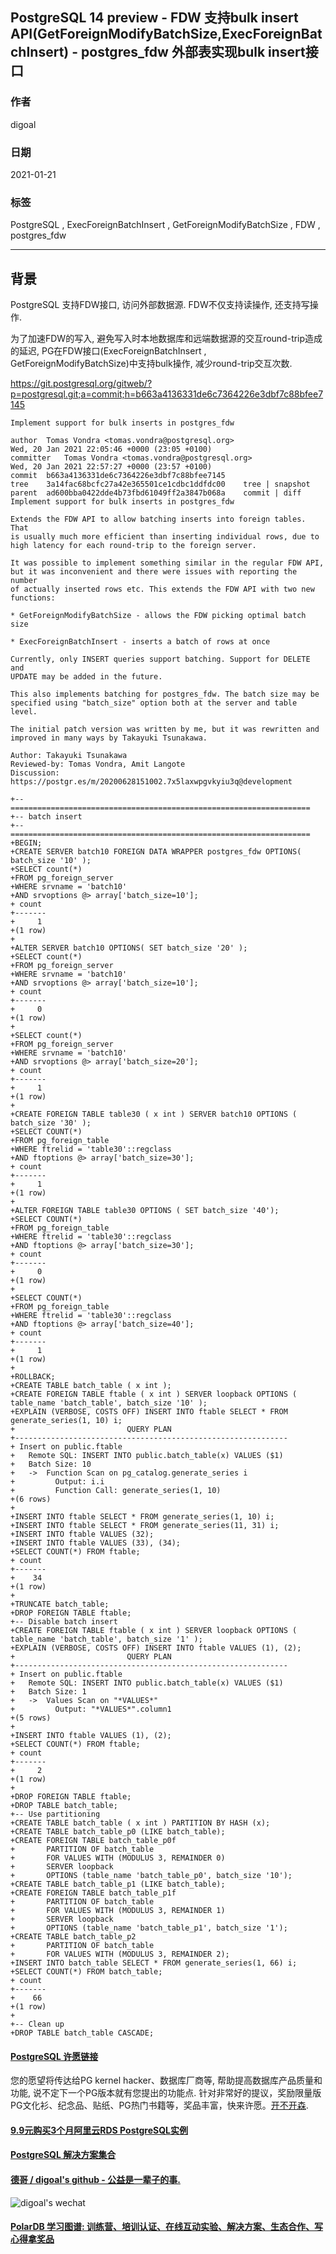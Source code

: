 ## PostgreSQL 14 preview - FDW 支持bulk insert API(GetForeignModifyBatchSize,ExecForeignBatchInsert) - postgres_fdw 外部表实现bulk insert接口   
  
### 作者  
digoal  
  
### 日期  
2021-01-21  
  
### 标签  
PostgreSQL , ExecForeignBatchInsert , GetForeignModifyBatchSize , FDW , postgres_fdw  
  
----  
  
## 背景  
PostgreSQL 支持FDW接口, 访问外部数据源. FDW不仅支持读操作, 还支持写操作.   
  
为了加速FDW的写入, 避免写入时本地数据库和远端数据源的交互round-trip造成的延迟, PG在FDW接口(ExecForeignBatchInsert , GetForeignModifyBatchSize)中支持bulk操作, 减少round-trip交互次数.   
  
https://git.postgresql.org/gitweb/?p=postgresql.git;a=commit;h=b663a4136331de6c7364226e3dbf7c88bfee7145  
  
```  
Implement support for bulk inserts in postgres_fdw   
  
author	Tomas Vondra <tomas.vondra@postgresql.org>	  
Wed, 20 Jan 2021 22:05:46 +0000 (23:05 +0100)  
committer	Tomas Vondra <tomas.vondra@postgresql.org>	  
Wed, 20 Jan 2021 22:57:27 +0000 (23:57 +0100)  
commit	b663a4136331de6c7364226e3dbf7c88bfee7145  
tree	3a14fac68bcfc27a42e365501ce1cdbc1ddfdc00	tree | snapshot  
parent	ad600bba0422dde4b73fbd61049ff2a3847b068a	commit | diff  
Implement support for bulk inserts in postgres_fdw  
  
Extends the FDW API to allow batching inserts into foreign tables. That  
is usually much more efficient than inserting individual rows, due to  
high latency for each round-trip to the foreign server.  
  
It was possible to implement something similar in the regular FDW API,  
but it was inconvenient and there were issues with reporting the number  
of actually inserted rows etc. This extends the FDW API with two new  
functions:  
  
* GetForeignModifyBatchSize - allows the FDW picking optimal batch size  
  
* ExecForeignBatchInsert - inserts a batch of rows at once  
  
Currently, only INSERT queries support batching. Support for DELETE and  
UPDATE may be added in the future.  
  
This also implements batching for postgres_fdw. The batch size may be  
specified using "batch_size" option both at the server and table level.  
  
The initial patch version was written by me, but it was rewritten and  
improved in many ways by Takayuki Tsunakawa.  
  
Author: Takayuki Tsunakawa  
Reviewed-by: Tomas Vondra, Amit Langote  
Discussion: https://postgr.es/m/20200628151002.7x5laxwpgvkyiu3q@development  
```  
  
```  
+-- ===================================================================  
+-- batch insert  
+-- ===================================================================  
+BEGIN;  
+CREATE SERVER batch10 FOREIGN DATA WRAPPER postgres_fdw OPTIONS( batch_size '10' );  
+SELECT count(*)  
+FROM pg_foreign_server  
+WHERE srvname = 'batch10'  
+AND srvoptions @> array['batch_size=10'];  
+ count   
+-------  
+     1  
+(1 row)  
+  
+ALTER SERVER batch10 OPTIONS( SET batch_size '20' );  
+SELECT count(*)  
+FROM pg_foreign_server  
+WHERE srvname = 'batch10'  
+AND srvoptions @> array['batch_size=10'];  
+ count   
+-------  
+     0  
+(1 row)  
+  
+SELECT count(*)  
+FROM pg_foreign_server  
+WHERE srvname = 'batch10'  
+AND srvoptions @> array['batch_size=20'];  
+ count   
+-------  
+     1  
+(1 row)  
+  
+CREATE FOREIGN TABLE table30 ( x int ) SERVER batch10 OPTIONS ( batch_size '30' );  
+SELECT COUNT(*)  
+FROM pg_foreign_table  
+WHERE ftrelid = 'table30'::regclass  
+AND ftoptions @> array['batch_size=30'];  
+ count   
+-------  
+     1  
+(1 row)  
+  
+ALTER FOREIGN TABLE table30 OPTIONS ( SET batch_size '40');  
+SELECT COUNT(*)  
+FROM pg_foreign_table  
+WHERE ftrelid = 'table30'::regclass  
+AND ftoptions @> array['batch_size=30'];  
+ count   
+-------  
+     0  
+(1 row)  
+  
+SELECT COUNT(*)  
+FROM pg_foreign_table  
+WHERE ftrelid = 'table30'::regclass  
+AND ftoptions @> array['batch_size=40'];  
+ count   
+-------  
+     1  
+(1 row)  
+  
+ROLLBACK;  
+CREATE TABLE batch_table ( x int );  
+CREATE FOREIGN TABLE ftable ( x int ) SERVER loopback OPTIONS ( table_name 'batch_table', batch_size '10' );  
+EXPLAIN (VERBOSE, COSTS OFF) INSERT INTO ftable SELECT * FROM generate_series(1, 10) i;  
+                         QUERY PLAN                            
+-------------------------------------------------------------  
+ Insert on public.ftable  
+   Remote SQL: INSERT INTO public.batch_table(x) VALUES ($1)  
+   Batch Size: 10  
+   ->  Function Scan on pg_catalog.generate_series i  
+         Output: i.i  
+         Function Call: generate_series(1, 10)  
+(6 rows)  
+  
+INSERT INTO ftable SELECT * FROM generate_series(1, 10) i;  
+INSERT INTO ftable SELECT * FROM generate_series(11, 31) i;  
+INSERT INTO ftable VALUES (32);  
+INSERT INTO ftable VALUES (33), (34);  
+SELECT COUNT(*) FROM ftable;  
+ count   
+-------  
+    34  
+(1 row)  
+  
+TRUNCATE batch_table;  
+DROP FOREIGN TABLE ftable;  
+-- Disable batch insert  
+CREATE FOREIGN TABLE ftable ( x int ) SERVER loopback OPTIONS ( table_name 'batch_table', batch_size '1' );  
+EXPLAIN (VERBOSE, COSTS OFF) INSERT INTO ftable VALUES (1), (2);  
+                         QUERY PLAN                            
+-------------------------------------------------------------  
+ Insert on public.ftable  
+   Remote SQL: INSERT INTO public.batch_table(x) VALUES ($1)  
+   Batch Size: 1  
+   ->  Values Scan on "*VALUES*"  
+         Output: "*VALUES*".column1  
+(5 rows)  
+  
+INSERT INTO ftable VALUES (1), (2);  
+SELECT COUNT(*) FROM ftable;  
+ count   
+-------  
+     2  
+(1 row)  
+  
+DROP FOREIGN TABLE ftable;  
+DROP TABLE batch_table;  
+-- Use partitioning  
+CREATE TABLE batch_table ( x int ) PARTITION BY HASH (x);  
+CREATE TABLE batch_table_p0 (LIKE batch_table);  
+CREATE FOREIGN TABLE batch_table_p0f  
+       PARTITION OF batch_table  
+       FOR VALUES WITH (MODULUS 3, REMAINDER 0)  
+       SERVER loopback  
+       OPTIONS (table_name 'batch_table_p0', batch_size '10');  
+CREATE TABLE batch_table_p1 (LIKE batch_table);  
+CREATE FOREIGN TABLE batch_table_p1f  
+       PARTITION OF batch_table  
+       FOR VALUES WITH (MODULUS 3, REMAINDER 1)  
+       SERVER loopback  
+       OPTIONS (table_name 'batch_table_p1', batch_size '1');  
+CREATE TABLE batch_table_p2  
+       PARTITION OF batch_table  
+       FOR VALUES WITH (MODULUS 3, REMAINDER 2);  
+INSERT INTO batch_table SELECT * FROM generate_series(1, 66) i;  
+SELECT COUNT(*) FROM batch_table;  
+ count   
+-------  
+    66  
+(1 row)  
+  
+-- Clean up  
+DROP TABLE batch_table CASCADE;  
```  
  
    
  
#### [PostgreSQL 许愿链接](https://github.com/digoal/blog/issues/76 "269ac3d1c492e938c0191101c7238216")
您的愿望将传达给PG kernel hacker、数据库厂商等, 帮助提高数据库产品质量和功能, 说不定下一个PG版本就有您提出的功能点. 针对非常好的提议，奖励限量版PG文化衫、纪念品、贴纸、PG热门书籍等，奖品丰富，快来许愿。[开不开森](https://github.com/digoal/blog/issues/76 "269ac3d1c492e938c0191101c7238216").  
  
  
#### [9.9元购买3个月阿里云RDS PostgreSQL实例](https://www.aliyun.com/database/postgresqlactivity "57258f76c37864c6e6d23383d05714ea")
  
  
#### [PostgreSQL 解决方案集合](https://yq.aliyun.com/topic/118 "40cff096e9ed7122c512b35d8561d9c8")
  
  
#### [德哥 / digoal's github - 公益是一辈子的事.](https://github.com/digoal/blog/blob/master/README.md "22709685feb7cab07d30f30387f0a9ae")
  
  
![digoal's wechat](../pic/digoal_weixin.jpg "f7ad92eeba24523fd47a6e1a0e691b59")
  
  
#### [PolarDB 学习图谱: 训练营、培训认证、在线互动实验、解决方案、生态合作、写心得拿奖品](https://www.aliyun.com/database/openpolardb/activity "8642f60e04ed0c814bf9cb9677976bd4")
  
